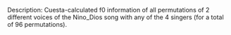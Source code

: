 Description: Cuesta-calculated f0 information of all permutations of 2 different voices of the Nino_Dios song with any of the 4 singers (for a total of 96 permutations).